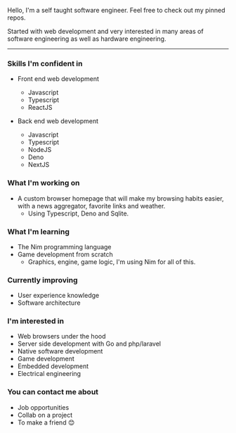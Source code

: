 Hello, I'm a self taught software engineer. Feel free to check out my pinned repos.

Started with web development and very interested in many areas of software engineering as well as hardware engineering.

---

### Skills I'm confident in
- Front end web development
  - Javascript
  - Typescript
  - ReactJS
  
- Back end web development
  - Javascript
  - Typescript
  - NodeJS
  - Deno
  - NextJS

### What I'm working on
- A custom browser homepage that will make my browsing habits easier, with a news aggregator, favorite links and weather. 
  - Using Typescript, Deno and Sqlite.

### What I'm learning
- The Nim programming language
- Game development from scratch
  - Graphics, engine, game logic, I'm using Nim for all of this.

### Currently improving
- User experience knowledge
- Software architecture

### I'm interested in
- Web browsers under the hood
- Server side development with Go and php/laravel
- Native software development
- Game development
- Embedded development
- Electrical engineering

### You can contact me about
- Job opportunities
- Collab on a project
- To make a friend 😊
